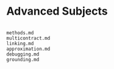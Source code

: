 Advanced Subjects
=================

```{toctree}

methods.md
multicontract.md
linking.md
approximation.md
debugging.md
grounding.md
```
